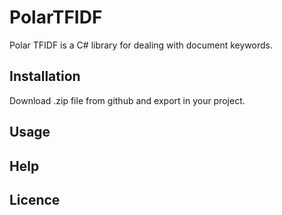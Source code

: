 # PolarTFIDF
Polar TFIDF is a C# library for dealing with document keywords.

## Installation
Download .zip file from github and export in your project.

## Usage


## Help


## Licence
